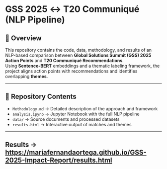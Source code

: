 # GSS 2025 ↔ T20 Communiqué (NLP Pipeline)

## 📌 Overview  
This repository contains the code, data, methodology, and results of an NLP-based comparison between **Global Solutions Summit (GSS) 2025 Action Points** and **T20 Communiqué Recommendations**.  
Using **Sentence-BERT** embeddings and a thematic labeling framework, the project aligns action points with recommendations and identifies overlapping **themes**.  

---

## 📂 Repository Contents  
- `Methodology.md` → Detailed description of the approach and framework  
- `analysis.ipynb` → Jupyter Notebook with the full NLP pipeline  
- `data/` → Source documents and processed datasets  
- `results.html` → Interactive output of matches and themes  

---
## Results -> https://mariafernandaortega.github.io/GSS-2025-Impact-Report/results.html
